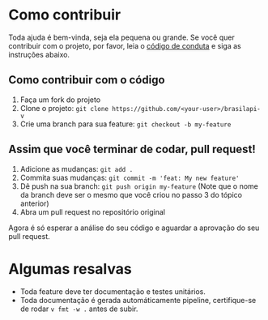 # Como contribuir
Toda ajuda é bem-vinda, seja ela pequena ou grande. Se você quer contribuir com o projeto, por favor, leia o [código de conduta](CODE_OF_CONDUCT.md) e siga as instruções abaixo.

## Como contribuir com o código
1. Faça um fork do projeto
2. Clone o projeto: `git clone https://github.com/<your-user>/brasilapi-v`
3. Crie uma branch para sua feature: `git checkout -b my-feature`

## Assim que você terminar de codar, pull request!
1. Adicione as mudanças: `git add .`
2. Commita suas mudanças: `git commit -m 'feat: My new feature'`
3. Dê push na sua branch: `git push origin my-feature` (Note que o nome da branch deve ser o mesmo que você criou no passo 3 do tópico anterior)
4. Abra um pull request no repositório original

Agora é só esperar a análise do seu código e aguardar a aprovação do seu pull request.

# Algumas resalvas
- Toda feature deve ter documentação e testes unitários.
- Toda documentação é gerada automáticamente pipeline, certifique-se de rodar `v fmt -w .` antes de subir.
